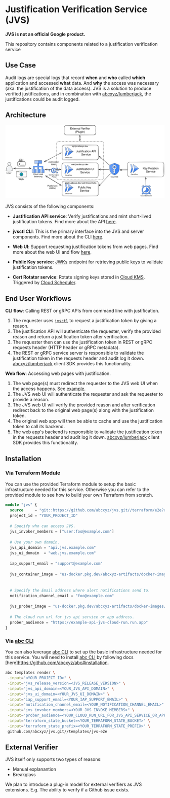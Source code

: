 # Justification Verification Service (JVS)

**JVS is not an official Google product.**

This repository contains components related to a justification verification
service

## Use Case

Audit logs are special logs that record **when** and **who** called **which**
application and accessed **what** data. And **why** the access was necessary
(aka. the justification of the data access). JVS is a solution to produce
verified justifications, and in combination with
[abcxyz/lumberjack](https://github.com/abcxyz/lumberjack), the justifications
could be audit logged.

## Architecture

!["Architecture"](./docs/assets/architecture.svg)

JVS consists of the following components:

*   **Justification API service**: Verify justifications and mint short-lived
    justification tokens. Find more about the API [here](./docs/apis.md).

*   **jvsctl CLI**: This is the primary interface into the JVS and server
    components. Find more about the CLI [here](./docs/cli.md).

*   **Web UI**: Support requesting justification tokens from web pages. Find
    more about the web UI and flow [here](./docs/web-ui.md).

*   **Public Key service**:
    [JWKs](https://auth0.com/docs/secure/tokens/json-web-tokens/json-web-key-sets)
    endpoint for retrieving public keys to validate justification tokens.

*   **Cert Rotator service**: Rotate signing keys stored in
    [Cloud KMS](https://cloud.google.com/security-key-management). Triggered by
    [Cloud Scheduler](https://cloud.google.com/scheduler).

## End User Workflows

**CLI flow**: Calling REST or gRPC APIs from command line with justification.

1.  The requester uses [`jvsctl`](./docs/cli.md) to request a justification
    token by giving a reason.
2.  The justification API will authenticate the requester, verify the provided
    reason and return a justification token after verification.
3.  The requester then can use the justification token in REST or gRPC requests
    header (HTTP header or gRPC metadata).
4.  The REST or gRPC service server is responsible to validate the justification
    token in the requests header and audit log it down.
    [abcxyz/lumberjack](https://github.com/abcxyz/lumberjack) client SDK
    provides this functionality.

**Web flow**: Accessing web pages with justification.

1.  The web page(s) must redirect the requester to the JVS web UI when the
    access happens. See [example](./docs/web-ui.md).
2.  The JVS web UI will authenticate the requester and ask the requester to
    provide a reason.
3.  The JVS web UI will verify the provided reason and after verification
    redirect back to the original web page(s) along with the justification
    token.
4.  The original web app will then be able to cache and use the justification
    token to call its backend.
5.  The web app's backend is responsible to validate the justification token in
    the requests header and audit log it down.
    [abcxyz/lumberjack](https://github.com/abcxyz/lumberjack) client SDK
    provides this functionality.

## Installation

### Via Terraform Module
You can use the provided Terraform module to setup the basic infrastructure
needed for this service. Otherwise you can refer to the provided module to see
how to build your own Terraform from scratch.

```terraform
module "jvs" {
  source     = "git::https://github.com/abcxyz/jvs.git//terraform/e2e?ref=main" # this should be pinned to the SHA desired
  project_id = "YOUR_PROJECT_ID"

  # Specify who can access JVS.
  jvs_invoker_members = ["user:foo@example.com"]

  # Use your own domain.
  jvs_api_domain = "api.jvs.example.com"
  jvs_ui_domain  = "web.jvs.example.com"

  iap_support_email = "support@example.com"

  jvs_container_image = "us-docker.pkg.dev/abcxyz-artifacts/docker-images/jvsctl:0.0.5-amd64"


  # Specify the Email address where alert notifications send to.
  notification_channel_email = "foo@example.com"

  jvs_prober_image = "us-docker.pkg.dev/abcxyz-artifacts/docker-images/jvs-prober:0.0.5-amd64"

  # The cloud run url for jvs api service or app address.
  prober_audience = "https://example-api-jvs-cloud-run.run.app"
}
```

### Via [abc CLI](https://github.com/abcxyz/abc#abc)
You can also leverage [abc CLI](https://github.com/abcxyz/abc#abc) to set up the basic infrastructure
needed for this service.
You will need to install [abc CLI](https://github.com/abcxyz/abc#abc)
by following docs [here]https://github.com/abcxyz/abc#installation.

```sh
abc templates render \
 -input="<YOUR_PROJECT_ID>" \
 -input="jvs_release_version=<JVS_RELEASE_VERSION>" \
 -input="jvs_api_domain=<YOUR_JVS_API_DOMAIN>" \
 -input="jvs_ui_domain=<YOUR_JVS_UI_DOMAIN>" \
 -input="iap_support_email=<YOUR_IAP_SUPPORT_EMAIL>" \
 -input="notification_channel_email=<YOUR_NOTIFICATION_CHANNEL_EMAIL>" \
 -input="jvs_invoker_members=<YOUR_JVS_INVOKE_MEMBERS>" \
 -input="prober_audience=<YOUR_CLOUD_RUN_URL_FOR_JVS_API_SERVICE_OR_APP_ADDRESS>" \
 -input="terraform_state_bucket=<YOUR_TERRAFORM_STATE_BUCKET>" \
 -input="terraform_state_prefix=<YOUR_TERRAFORM_STATE_PREFIX>" \
 github.com/abcxyz/jvs.git//templates/jvs-e2e
```

## External Verifier

JVS itself only supports two types of reasons:

*   Manual explanantion
*   Breakglass

We plan to introduce a plug-in model for external verifiers as JVS extensions.
E.g. The ability to verify if a Github issue exists.
